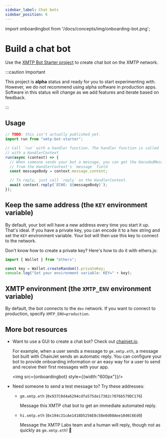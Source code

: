 ```yaml
---
sidebar_label: Chat bots
sidebar_position: 6
---
```


import onboardingbot from '/docs/concepts/img/onboarding-bot.png';

# Build a chat bot

Use the [XMTP Bot Starter project](https://github.com/xmtp/xmtp-bot-starter) to create chat bot on the XMTP network.

:::caution Important

This project is **alpha** status and ready for you to start experimenting with. However, we do not recommend using alpha software in production apps. Software in this status will change as we add features and iterate based on feedback.

:::

## Usage

```typescript
// TODO: this isn't actually published yet.
import run from "xmtp-bot-starter";

// Call `run` with a handler function. The handler function is called
// with a HandlerContext
run(async (context) => {
  // When someone sends your bot a message, you can get the DecodedMessage
  // from the HandlerContext's `message` field
  const messageBody = context.message.content;

  // To reply, just call `reply` on the HandlerContext.
  await context.reply(`ECHO: ${messageBody}`);
});
```

## Keep the same address (the `KEY` environment variable)

By default, your bot will have a new address every time you start it up. That's ideal. If you have a private key, you can encode it to a hex string and set the `KEY` environment variable. Your bot will then use this key to connect to the network.

Don't know how to create a private key? Here's how to do it with ethers.js:

```typescript
import { Wallet } from "ethers";

const key = Wallet.createRandom().privateKey;
console.log("Set your environment variable: KEY=" + key);
```

## XMTP environment (the `XMTP_ENV` environment variable)

By default, the bot connects to the `dev` network. If you want to connect to production, specify `XMTP_ENV=production`.

## More bot resources

- Want to use a GUI to create a chat bot? Check out [chainjet.io](https://chainjet.io/).

  For example, when a user sends a message to `gm.xmtp.eth`, a message bot built with ChainJet sends an automatic reply. You can configure your bot to provide onboarding information or an easy way for a user to send and receive their first messages with your app.

  <img src={onboardingbot} style={{width:"600px"}}/>

- Need someone to send a test message to? Try these addresses:

  - `gm.xmtp.eth` (`0x937C0d4a6294cdfa575de17382c7076b579DC176`)

    Message this XMTP chat bot to get an immediate automated reply.

  - `hi.xmtp.eth` (`0x194c31cAe1418D5256E8c58e0d08Aee1046C6Ed0`)

    Message the XMTP Labs team and a human will reply, though not as quickly as `gm.xmtp.eth`! 🤖
